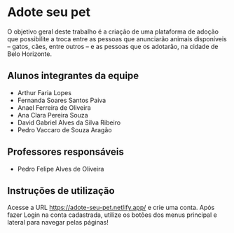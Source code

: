 # Adote seu pet 

O objetivo geral deste trabalho é a criação de uma plataforma de adoção que possibilite a troca entre as pessoas que anunciarão animais disponíveis – gatos, cães, entre outros – e as pessoas que os adotarão, na cidade de Belo Horizonte.
 

## Alunos integrantes da equipe

* Arthur Faria Lopes  
* Fernanda Soares Santos Paiva  
* Anael Ferreira de Oliveira  
* Ana Clara Pereira Souza  
* David Gabriel Alves da Silva Ribeiro  
* Pedro Vaccaro de Souza Aragão  

## Professores responsáveis

* Pedro Felipe Alves de Oliveira

## Instruções de utilização
Acesse a URL https://adote-seu-pet.netlify.app/ e crie uma conta. Após fazer Login na conta cadastrada, utilize os botões dos menus principal e lateral para navegar pelas páginas! 

